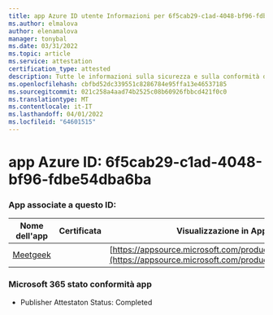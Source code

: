 ```yaml
---
title: app Azure ID utente Informazioni per 6f5cab29-c1ad-4048-bf96-fdbe54dba6ba
ms.author: elmalova
author: elenamalova
manager: tonybal
ms.date: 03/31/2022
ms.topic: article
ms.service: attestation
certification_type: attested
description: Tutte le informazioni sulla sicurezza e sulla conformità disponibili per 6f5cab29-c1ad-4048-bf96-fdbe54dba6ba.
ms.openlocfilehash: cbfbd52dc339551c8286784e95ffa13e46537185
ms.sourcegitcommit: 021c258a4aad74b2525c08b60926fbbcd421f0c0
ms.translationtype: MT
ms.contentlocale: it-IT
ms.lasthandoff: 04/01/2022
ms.locfileid: "64601515"
---
```

# <a name="azure-app-id-6f5cab29-c1ad-4048-bf96-fdbe54dba6ba"></a>app Azure ID: 6f5cab29-c1ad-4048-bf96-fdbe54dba6ba


### <a name="apps-associated-with-this-id"></a>App associate a questo ID:
| **Nome dell'app** | **Certificata** | **Visualizzazione in AppSource** |
|--------------|---------------|-----------------------|
| [Meetgeek](../forward/WA200003720.md) |  | [https://appsource.microsoft.com/product/office/WA200003720](https://appsource.microsoft.com/product/office/WA200003720) |

### <a name="microsoft-365-app-compliance-status"></a>Microsoft 365 stato conformità app
- Publisher Attestaton Status: Completed
